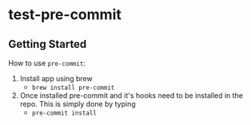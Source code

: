 # test-pre-commit

## Getting Started

How to use `pre-commit`:
1. Install app using brew
    - `brew install pre-commit`
2. Once installed pre-commit and it's hooks need to be installed in the repo. This is simply done by typing
    - `pre-commit install`